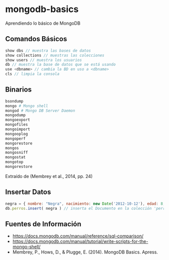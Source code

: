 # mongodb-basics
Aprendiendo lo básico de MongoDB

Comandos Básicos
------------------

```javascript
show dbs // muestra las bases de datos
show collections // muestras las colecciones
show users // muestra los usuarios
db // muestra la base de datos que se está usando
use <dbname> // cambia la BD en uso a <dbname>
cls // limpia la consola
```

Binarios
---------

```bash
bsondump
mongo # Mongo shell
mongod # Mongo DB Server Daemon
mongodump
mongoexport
mongofiles
mongoimport
mongooplog
mongoperf
mongorestore
mongos
mongosniff
mongostat
mongotop
mongorestore
```

Extraído de (Membrey et al., 2014, pp. 24)



Insertar Datos
----------------
```javascript
negra = { nombre: "Negra", nacimiento: new Date('2012-10-12'), edad: 8, color: "negro", tamano: "grande" } // definicion de Documento (JSON)
db.perros.insert( negra ) // inserta el Documento en la colección 'perros'
```

Fuentes de Información
-----------------------

- https://docs.mongodb.com/manual/reference/sql-comparison/ 
- https://docs.mongodb.com/manual/tutorial/write-scripts-for-the-mongo-shell/ 
- Membrey, P., Hows, D., & Plugge, E. (2014). MongoDB Basics. Apress.
